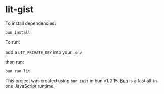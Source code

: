 # lit-gist

To install dependencies:

```bash
bun install
```

To run:

add a `LIT_PRIVATE_KEY` into your `.env`

then run:

```bash
bun run lit
```

This project was created using `bun init` in bun v1.2.15. [Bun](https://bun.sh) is a fast all-in-one JavaScript runtime.


